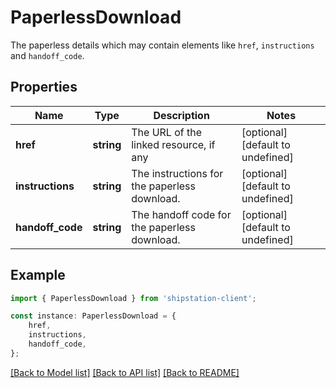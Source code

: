 # PaperlessDownload

The paperless details which may contain elements like `href`, `instructions` and `handoff_code`. 

## Properties

Name | Type | Description | Notes
------------ | ------------- | ------------- | -------------
**href** | **string** | The URL of the linked resource, if any | [optional] [default to undefined]
**instructions** | **string** | The instructions for the paperless download.  | [optional] [default to undefined]
**handoff_code** | **string** | The handoff code for the paperless download.  | [optional] [default to undefined]

## Example

```typescript
import { PaperlessDownload } from 'shipstation-client';

const instance: PaperlessDownload = {
    href,
    instructions,
    handoff_code,
};
```

[[Back to Model list]](../README.md#documentation-for-models) [[Back to API list]](../README.md#documentation-for-api-endpoints) [[Back to README]](../README.md)
